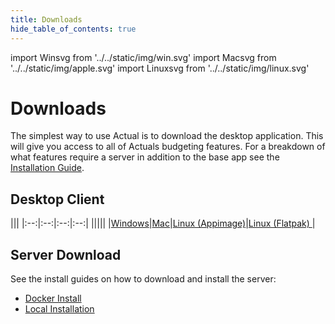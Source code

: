 ```yaml
---
title: Downloads
hide_table_of_contents: true
---
```


import Winsvg from '../../static/img/win.svg'
import Macsvg from '../../static/img/apple.svg'
import Linuxsvg from '../../static/img/linux.svg'

# Downloads

The simplest way to use Actual is to download the desktop application.  This will give you access to all of Actuals budgeting features.  For a breakdown of what features require a server in addition to the base app see the [Installation Guide](/docs/install).

## Desktop Client
|||
|:--:|:--:|:--:|:--:|
|<Winsvg width="100" height="100" fill="#6B46C1"/>|<Macsvg width="100" height="105" fill="#6B46C1"/>|<Linuxsvg width="100" height="100" fill="#6B46C1" />|<Linuxsvg width="100" height="100" fill="#6B46C1"/>|
|[Windows](https://github.com/actualbudget/actual/releases/latest/download/Actual.Setup.24.5.0.exe)|[Mac](https://github.com/actualbudget/actual/releases/latest/download/Actual-24.5.0.dmg)|[Linux (Appimage)](https://github.com/actualbudget/actual/releases/latest/download/Actual-24.5.0-x86_64.AppImage)|[Linux (Flatpak) ](https://github.com/actualbudget/actual/releases/latest/download/Actual-24.5.0-x86_64.flatpak)|


## Server Download
See the install guides on how to download and install the server:
* [Docker Install](/docs/install/docker)
* [Local Installation](/docs/install/local)
